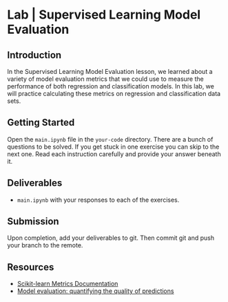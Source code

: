 

# Lab | Supervised Learning Model Evaluation

## Introduction

In the Supervised Learning Model Evaluation lesson, we learned about a variety of model evaluation metrics that we could use to measure the performance of both regression and classification models. In this lab, we will practice calculating these metrics on regression and classification data sets.

## Getting Started

Open the `main.ipynb` file in the `your-code` directory. There are a bunch of questions to be solved. If you get stuck in one exercise you can skip to the next one. Read each instruction carefully and provide your answer beneath it.

## Deliverables

- `main.ipynb` with your responses to each of the exercises.

## Submission

Upon completion, add your deliverables to git. Then commit git and push your branch to the remote.

## Resources

- [Scikit-learn Metrics Documentation](https://scikit-learn.org/stable/modules/classes.html#sklearn-metrics-metrics)
- [Model evaluation: quantifying the quality of predictions](https://scikit-learn.org/stable/modules/model_evaluation.html)
